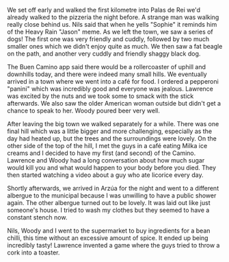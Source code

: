 We set off early and walked the first kilometre into Palas de Rei we'd already walked to the pizzeria the night before. A strange man was walking really close behind us. Nils said that when he yells "Sophie" it reminds him of the Heavy Rain "Jason" meme. As we left the town, we saw a series of dogs! The first one was very friendly and cuddly, followed by two much smaller ones which we didn't enjoy quite as much. We then saw a fat beagle on the path, and another very cuddly and friendly shaggy black dog.

The Buen Camino app said there would be a rollercoaster of uphill and downhills today, and there were indeed many small hills. We eventually arrived in a town where we went into a café for food. I ordered a pepperoni "panini" which was incredibly good and everyone was jealous. Lawrence was excited by the nuts and we took some to smack with the stick afterwards. We also saw the older American woman outside but didn't get a chance to speak to her. Woody poured beer very well.

After leaving the big town we walked separately for a while. There was one final hill which was a little bigger and more challenging, especially as the day had heated up, but the trees and the surroundings were lovely. On the other side of the top of the hill, I met the guys in a café eating Milka ice creams and I decided to have my first (and second) of the Camino. Lawrence and Woody had a long conversation about how much sugar would kill you and what would happen to your body before you died. They then started watching a video about a guy who ate licorice every day.

Shortly afterwards, we arrived in Arzúa for the night and went to a different albergue to the municipal because I was unwilling to have a public shower again. The other albergue turned out to be lovely. It was laid out like just someone's house. I tried to wash my clothes but they seemed to have a constant stench now.

Nils, Woody and I went to the supermarket to buy ingredients for a bean chilli, this time without an excessive amount of spice. It ended up being incredibly tasty! Lawrence invented a game where the guys tried to throw a cork into a toaster.

